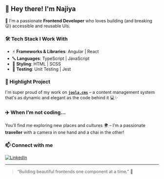 ## 👋 Hey there! I'm Najiya

🌟 I'm a passionate **Frontend Developer** who loves building (and breaking 😜) accessible and reusable UIs.

### 🛠️ Tech Stack I Work With
- ⚡ **Frameworks & Libraries**: Angular | React  
- 🔤 **Languages**: TypeScript | JavaScript  
- 🎨 **Styling**: HTML | SCSS  
- 🧪 **Testing**: Unit Testing | Jest

### 🚀 Highlight Project
I'm super proud of my work on **[`joola.cms`](#)** – a content management system that's as dynamic and elegant as the code behind it 💻✨

### ✈️ When I’m not coding...
You’ll find me exploring new places and cultures 🌍 – I’m a passionate **traveller** with a camera in one hand and a chai in the other!

### 📫 Connect with me
[![LinkedIn](https://img.shields.io/badge/LinkedIn-blue?logo=linkedin&style=flat-square)](https://www.linkedin.com/in/najiyanasrin/)

---

> “Building beautiful frontends one component at a time.” 🧩  
